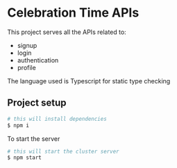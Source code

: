 # Celebration Time APIs

This project serves all the APIs related to:

-   signup
-   login
-   authentication
-   profile

The language used is Typescript for static type checking

## Project setup

```bash
# this will install dependencies
$ npm i
```

To start the server

```bash
# this will start the cluster server
$ npm start
```